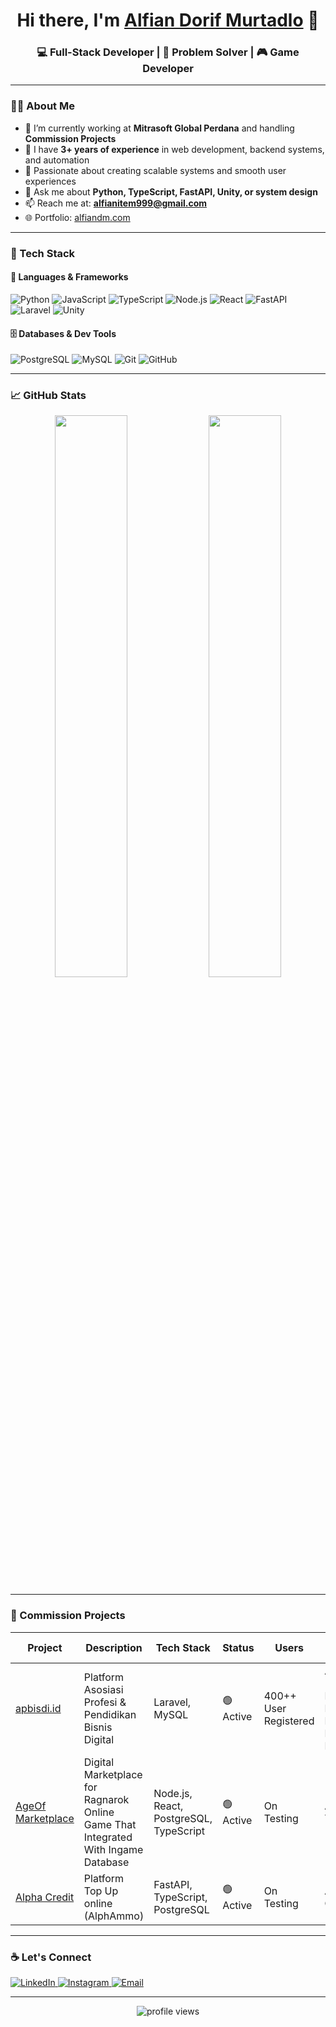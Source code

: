 <h1 align="center">Hi there, I'm <a href="https://alfiandm.com" target="_blank">Alfian Dorif Murtadlo</a> 👋</h1>
<h3 align="center">💻 Full-Stack Developer | 🧠 Problem Solver | 🎮 Game Developer </h3>

---

### 🧑‍💻 About Me

- 🔭 I’m currently working at **Mitrasoft Global Perdana** and handling **Commission Projects**
- 💼 I have **3+ years of experience** in web development, backend systems, and automation
- 🧠 Passionate about creating scalable systems and smooth user experiences
- 💬 Ask me about **Python, TypeScript, FastAPI, Unity, or system design**
- 📫 Reach me at: **alfianitem999@gmail.com**
- 🌐 Portfolio: [alfiandm.com](https://alfiandm.com)

---

### 🚀 Tech Stack

#### 🧠 Languages & Frameworks
![Python](https://img.shields.io/badge/-Python-333333?style=flat&logo=python)
![JavaScript](https://img.shields.io/badge/-JavaScript-333333?style=flat&logo=javascript)
![TypeScript](https://img.shields.io/badge/-TypeScript-333333?style=flat&logo=typescript)
![Node.js](https://img.shields.io/badge/-Node.js-333333?style=flat&logo=node.js)
![React](https://img.shields.io/badge/-React-333333?style=flat&logo=react)
![FastAPI](https://img.shields.io/badge/-FastAPI-333333?style=flat&logo=fastapi)
![Laravel](https://img.shields.io/badge/-Laravel-333333?style=flat&logo=laravel)
![Unity](https://img.shields.io/badge/-Unity-333333?style=flat&logo=unity)

#### 🗄️ Databases & Dev Tools
![PostgreSQL](https://img.shields.io/badge/-PostgreSQL-333333?style=flat&logo=postgresql)
![MySQL](https://img.shields.io/badge/-MySQL-333333?style=flat&logo=mysql)
![Git](https://img.shields.io/badge/-Git-333333?style=flat&logo=git)
![GitHub](https://img.shields.io/badge/-GitHub-333333?style=flat&logo=github)

---

### 📈 GitHub Stats

<p align="center">
  <img width="48%" src="https://github-readme-stats.vercel.app/api?username=indyjones123&show_icons=true&theme=radical" />
  <img width="48%" src="https://github-readme-streak-stats.herokuapp.com/?user=indyjones123&theme=radical" />
</p>

---

### 📂 Commission Projects

| Project | Description | Tech Stack | Status | Users | Ordered By |
|--------|-------------|------------|--------|-------|------------|
| [apbisdi.id](https://apbisdi.id) | Platform Asosiasi Profesi & Pendidikan Bisnis Digital | Laravel, MySQL | 🟢 Active | 400++ User Registered | APBISDI (Asosiasi Profesi & Pendidikan Bisnis Digital Indonesia) |
| [AgeOf Marketplace](https://marketplace.ageof.id/) | Digital Marketplace for Ragnarok Online Game That Integrated With Ingame Database | Node.js, React, PostgreSQL, TypeScript | 🟢 Active | On Testing | AgeOf.ID Team |
| [Alpha Credit](https://credit.alphammo.com/) | Platform Top Up online (AlphAmmo) | FastAPI, TypeScript, PostgreSQL | 🟢 Active | On Testing | Alphammo Official |


---

### ☕ Let's Connect

<p align="left">
  <a href="https://linkedin.com/in/alfian-dorif-murtadlo-420122157" target="_blank">
    <img src="https://img.shields.io/badge/LinkedIn-0A66C2?style=for-the-badge&logo=linkedin&logoColor=white" alt="LinkedIn" />
  </a>
<a href="https://instagram.com/alfiandm.com" target="_blank">
  <img src="https://img.shields.io/badge/Instagram-%23E4405F.svg?style=for-the-badge&logo=Instagram&logoColor=white" alt="Instagram" />
</a>

  <a href="mailto:alfianitem999@gmail.com">
    <img src="https://img.shields.io/badge/Email-D14836?style=for-the-badge&logo=gmail&logoColor=white" alt="Email" />
  </a>
</p>

---

<p align="center">
  <img src="https://komarev.com/ghpvc/?username=yourusername&label=Profile%20views&color=0e75b6&style=flat" alt="profile views" />
</p>



